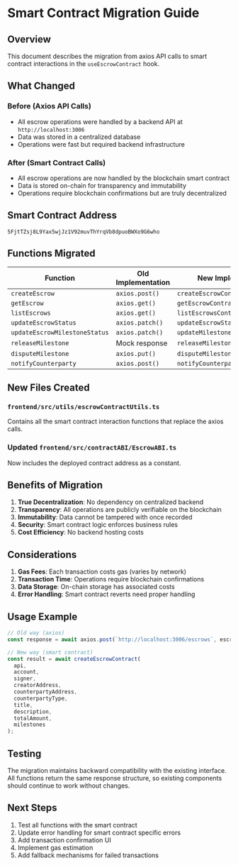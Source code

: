 # Smart Contract Migration Guide

## Overview

This document describes the migration from axios API calls to smart contract interactions in the `useEscrowContract` hook.

## What Changed

### Before (Axios API Calls)
- All escrow operations were handled by a backend API at `http://localhost:3006`
- Data was stored in a centralized database
- Operations were fast but required backend infrastructure

### After (Smart Contract Calls)
- All escrow operations are now handled by the blockchain smart contract
- Data is stored on-chain for transparency and immutability
- Operations require blockchain confirmations but are truly decentralized

## Smart Contract Address

```
5FjtTZsj8L9Yax5wjJz1V92muvThYrqVb8dpuoBWXo9G6who
```

## Functions Migrated

| Function | Old Implementation | New Implementation |
|----------|-------------------|-------------------|
| `createEscrow` | `axios.post()` | `createEscrowContract()` |
| `getEscrow` | `axios.get()` | `getEscrowContract()` |
| `listEscrows` | `axios.get()` | `listEscrowsContract()` |
| `updateEscrowStatus` | `axios.patch()` | `updateEscrowStatusContract()` |
| `updateEscrowMilestoneStatus` | `axios.patch()` | `updateMilestoneStatusContract()` |
| `releaseMilestone` | Mock response | `releaseMilestoneContract()` |
| `disputeMilestone` | `axios.put()` | `disputeMilestoneContract()` |
| `notifyCounterparty` | `axios.post()` | `notifyCounterpartyContract()` |

## New Files Created

### `frontend/src/utils/escrowContractUtils.ts`
Contains all the smart contract interaction functions that replace the axios calls.

### Updated `frontend/src/contractABI/EscrowABI.ts`
Now includes the deployed contract address as a constant.

## Benefits of Migration

1. **True Decentralization**: No dependency on centralized backend
2. **Transparency**: All operations are publicly verifiable on the blockchain
3. **Immutability**: Data cannot be tampered with once recorded
4. **Security**: Smart contract logic enforces business rules
5. **Cost Efficiency**: No backend hosting costs

## Considerations

1. **Gas Fees**: Each transaction costs gas (varies by network)
2. **Transaction Time**: Operations require blockchain confirmations
3. **Data Storage**: On-chain storage has associated costs
4. **Error Handling**: Smart contract reverts need proper handling

## Usage Example

```typescript
// Old way (axios)
const response = await axios.post(`http://localhost:3006/escrows`, escrowData);

// New way (smart contract)
const result = await createEscrowContract(
  api,
  account,
  signer,
  creatorAddress,
  counterpartyAddress,
  counterpartyType,
  title,
  description,
  totalAmount,
  milestones
);
```

## Testing

The migration maintains backward compatibility with the existing interface. All functions return the same response structure, so existing components should continue to work without changes.

## Next Steps

1. Test all functions with the smart contract
2. Update error handling for smart contract specific errors
3. Add transaction confirmation UI
4. Implement gas estimation
5. Add fallback mechanisms for failed transactions
